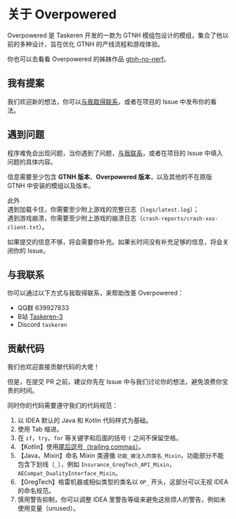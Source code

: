 # 关于 Overpowered

Overpowered 是 Taskeren 开发的一款为 GTNH 模组包设计的模组，集合了他以前的多种设计，旨在优化 GTNH 的产线流程和游戏体验。

你也可以去看看 Overpowered 的姊妹作品 [gtnh-no-nerf](https://github.com/Taskeren/gtnh-no-nerf)。

## 我有提案

我们欢迎新的想法，你可以[与我取得联系](#与我联系)，或者在项目的 Issue 中发布你的看法。

## 遇到问题

程序难免会出现问题，当你遇到了问题，[与我联系](#与我联系)，或者在项目的 Issue 中填入问题的具体内容。

信息需要至少包含 **GTNH 版本**，**Overpowered 版本**，以及其他的不在原版 GTNH 中安装的模组以及版本。

此外\
遇到加载卡住，你需要至少附上游戏的完整日志（`logs/latest.log`）；\
遇到游戏崩溃，你需要至少附上游戏的崩溃日志（`crash-reports/crash-xxx-client.txt`）。

如果提交的信息不够，将会需要你补充。如果长时间没有补充足够的信息，将会关闭你的 Issue。

## 与我联系

你可以通过以下方式与我取得联系，来帮助改善 Overpowered：

- QQ群 639927833
- B站 [Taskeren-3](https://space.bilibili.com/27656565)
- Discord `taskeren`

## 贡献代码

我们也欢迎直接贡献代码的大佬！

但是，在提交 PR 之前，建议你先在 Issue 中与我们讨论你的想法，避免浪费你宝贵的时间。

同时你的代码需要遵守我们的代码规范：

1. 以 IDEA 默认的 Java 和 Kotlin 代码样式为基础。
1. 使用 Tab 缩进。
1. 在 `if`，`try`，`for` 等关键字和后面的括号 `(` 之间不保留空格。
1. 【Kotlin】使用[尾后逗号（trailing commas）](https://developer.mozilla.org/zh-CN/docs/Web/JavaScript/Reference/Trailing_commas)。
1. 【Java，Mixin】命名 Mixin 类遵循 `功能_被注入的类名_Mixin`，功能部分不能包含下划线（`_`），例如 `Insurance_GregTech_API_Mixin`，`AECompat_DualityInterface_Mixin`。
1. 【GregTech】格雷机器或相似类型的类名以 `OP_` 开头，这部分可以无视 IDEA 的命名规范。
1. 慎用警告抑制，你可以调整 IDEA 里警告等级来避免这些烦人的警告，例如未使用变量（unused）。